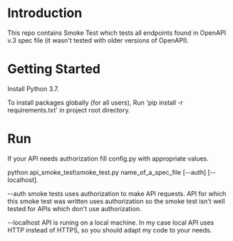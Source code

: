 # Introduction 
This repo contains Smoke Test which tests all endpoints found in OpenAPI v.3 spec file (it wasn't tested with older versions of OpenAPI).
  
# Getting Started
Install Python 3.7.

To install packages globally (for all users),
Run 'pip install -r requirements.txt' in project root directory.

# Run
If your API needs authorization fill config.py with appropriate values.

python api_smoke_test\smoke_test.py name_of_a_spec_file [--auth] [--localhost].

--auth smoke tests uses authorization to make API requests.
API for which this smoke test was written uses authorization so the smoke test isn't 
well tested for APIs which don't use authorization.

--localhost API is runing on a local machine. 
In my case local API uses HTTP instead of HTTPS, so you should adapt my code to your needs.
